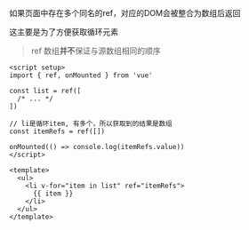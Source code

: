如果页面中存在多个同名的ref，对应的DOM会被整合为数组后返回

这主要是为了方便获取循环元素

> ref 数组**并不**保证与源数组相同的顺序

```vue
<script setup>
import { ref, onMounted } from 'vue'

const list = ref([
  /* ... */
])

// li是循环item, 有多个，所以获取到的结果是数组
const itemRefs = ref([])

onMounted(() => console.log(itemRefs.value))
</script>

<template>
  <ul>
    <li v-for="item in list" ref="itemRefs">
      {{ item }}
    </li>
  </ul>
</template>
```

